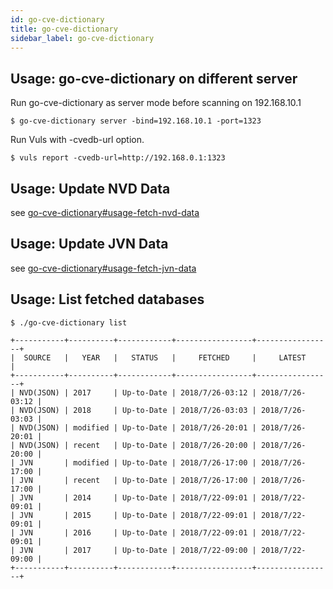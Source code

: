 ```yaml
---
id: go-cve-dictionary
title: go-cve-dictionary
sidebar_label: go-cve-dictionary
---
```


## Usage: go-cve-dictionary on different server

Run go-cve-dictionary as server mode before scanning on 192.168.10.1
```
$ go-cve-dictionary server -bind=192.168.10.1 -port=1323
```

Run Vuls with -cvedb-url option.

```
$ vuls report -cvedb-url=http://192.168.0.1:1323
```

## Usage: Update NVD Data

see [go-cve-dictionary#usage-fetch-nvd-data](https://github.com/kotakanbe/go-cve-dictionary#usage-fetch-nvd-data)

## Usage: Update JVN Data

see [go-cve-dictionary#usage-fetch-jvn-data](https://github.com/kotakanbe/go-cve-dictionary#usage-fetch-jvn-data)


## Usage: List fetched databases

```
$ ./go-cve-dictionary list 

+-----------+----------+------------+-----------------+-----------------+
|  SOURCE   |   YEAR   |   STATUS   |     FETCHED     |     LATEST      |
+-----------+----------+------------+-----------------+-----------------+
| NVD(JSON) | 2017     | Up-to-Date | 2018/7/26-03:12 | 2018/7/26-03:12 |
| NVD(JSON) | 2018     | Up-to-Date | 2018/7/26-03:03 | 2018/7/26-03:03 |
| NVD(JSON) | modified | Up-to-Date | 2018/7/26-20:01 | 2018/7/26-20:01 |
| NVD(JSON) | recent   | Up-to-Date | 2018/7/26-20:00 | 2018/7/26-20:00 |
| JVN       | modified | Up-to-Date | 2018/7/26-17:00 | 2018/7/26-17:00 |
| JVN       | recent   | Up-to-Date | 2018/7/26-17:00 | 2018/7/26-17:00 |
| JVN       | 2014     | Up-to-Date | 2018/7/22-09:01 | 2018/7/22-09:01 |
| JVN       | 2015     | Up-to-Date | 2018/7/22-09:01 | 2018/7/22-09:01 |
| JVN       | 2016     | Up-to-Date | 2018/7/22-09:01 | 2018/7/22-09:01 |
| JVN       | 2017     | Up-to-Date | 2018/7/22-09:00 | 2018/7/22-09:00 |
+-----------+----------+------------+-----------------+-----------------+

```
